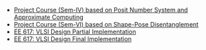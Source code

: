 - [Project Course (Sem-IV) based on Posit Number System and Approximate Computing](https://github.com/JINAY08/JINAY08.github.io/blob/master/presentations/POSIT%20Project.pdf)
- [Project Course (Sem-VI) based on Shape-Pose Disentanglement](https://github.com/JINAY08/JINAY08.github.io/blob/master/presentations/Poster_CS399_Sem2_2023.pdf)
- [EE 617: VLSI Design Partial Implementation](https://github.com/JINAY08/JINAY08.github.io/blob/master/presentations/VLSI_Partial_Implementation.pptx.pdf)
- [EE 617: VLSI Design Final Implementation](https://github.com/JINAY08/JINAY08.github.io/blob/master/presentations/VLSI_Final_Presentation.pdf)
